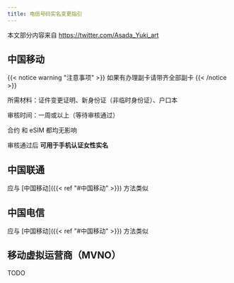```yaml
---
title: 电信号码实名变更指引
---
```


本文部分内容来自 <https://twitter.com/Asada_Yuki_art>

## 中国移动

{{< notice warning "注意事项" >}}
如果有办理副卡请带齐全部副卡
{{< /notice >}}

所需材料：证件变更证明、新身份证（非临时身份证）、户口本

审核时间：一周或以上（等待审核通过）

合约 和 eSIM 都均无影响

审核通过后 **可用于手机认证女性实名**

## 中国联通

应与 [中国移动]({{< ref "#中国移动" >}}) 方法类似

## 中国电信

应与 [中国移动]({{< ref "#中国移动" >}}) 方法类似

## 移动虚拟运营商（MVNO）

TODO
